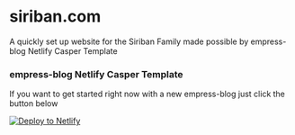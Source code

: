 # siriban.com
A quickly set up website for the Siriban Family made possible by empress-blog Netlify Casper Template

### empress-blog Netlify Casper Template

If you want to get started right now with a new empress-blog just click the button below

[![Deploy to Netlify](https://www.netlify.com/img/deploy/button.svg)](https://app.netlify.com/start/deploy?repository=https://github.com/empress/empress-blog-netlify-casper-template)


